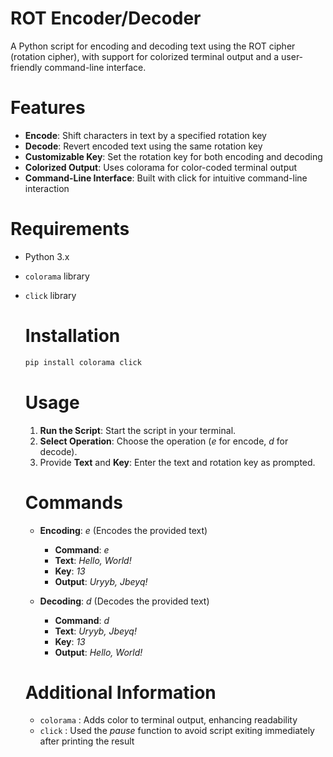 # ROT Encoder/Decoder

A Python script for encoding and decoding text using the ROT cipher (rotation cipher), with support for colorized terminal output and a user-friendly command-line interface.

# Features

- **Encode**: Shift characters in text by a specified rotation key
- **Decode**: Revert encoded text using the same rotation key
- **Customizable Key**: Set the rotation key for both encoding and decoding
- **Colorized Output**: Uses colorama for color-coded terminal output
- **Command-Line Interface**: Built with click for intuitive command-line interaction

# Requirements

- Python 3.x
- ```colorama``` library
- ```click``` library

  # Installation

  ```sh
  pip install colorama click
  ```

  # Usage

  1. **Run the Script**: Start the script in your terminal.
  2. **Select Operation**: Choose the operation (*e* for encode, *d* for decode).
  3. Provide **Text** and **Key**: Enter the text and rotation key as prompted.
 
  # Commands

  - **Encoding**: *e* (Encodes the provided text)
      - **Command**: *e*
      - **Text**: *Hello, World!*
      - **Key**: *13*
      - **Output**: *Uryyb, Jbeyq!*
   
  - **Decoding**: *d* (Decodes the provided text)
      - **Command**: *d*
      - **Text**: *Uryyb, Jbeyq!*
      - **Key**: *13*
      - **Output**: *Hello, World!*

  # Additional Information

  - ```colorama``` : Adds color to terminal output, enhancing readability
  - ```click``` : Used the *pause* function to avoid script exiting immediately after printing the result
